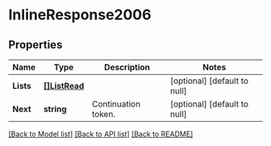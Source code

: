 # InlineResponse2006

## Properties
Name | Type | Description | Notes
------------ | ------------- | ------------- | -------------
**Lists** | [**[]ListRead**](list_read.md) |  | [optional] [default to null]
**Next** | **string** | Continuation token. | [optional] [default to null]

[[Back to Model list]](../README.md#documentation-for-models) [[Back to API list]](../README.md#documentation-for-api-endpoints) [[Back to README]](../README.md)

